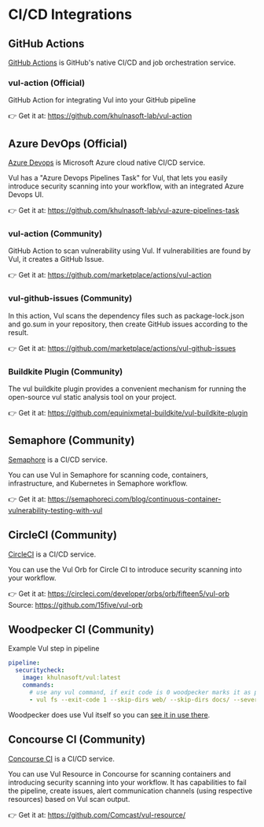# CI/CD Integrations

## GitHub Actions
[GitHub Actions](https://github.com/features/actions) is GitHub's native CI/CD and job orchestration service.

### vul-action (Official)

GitHub Action for integrating Vul into your GitHub pipeline

👉 Get it at: <https://github.com/khulnasoft-lab/vul-action>

## Azure DevOps (Official)
[Azure Devops](https://azure.microsoft.com/en-us/products/devops/#overview) is Microsoft Azure cloud native CI/CD service.

Vul has a "Azure Devops Pipelines Task" for Vul, that lets you easily introduce security scanning into your workflow, with an integrated Azure Devops UI.

👉 Get it at: <https://github.com/khulnasoft-lab/vul-azure-pipelines-task>

### vul-action (Community)

GitHub Action to scan vulnerability using Vul. If vulnerabilities are found by Vul, it creates a GitHub Issue.

👉 Get it at: <https://github.com/marketplace/actions/vul-action>

### vul-github-issues (Community)

In this action, Vul scans the dependency files such as package-lock.json and go.sum in your repository, then create GitHub issues according to the result.

👉 Get it at: <https://github.com/marketplace/actions/vul-github-issues>

### Buildkite Plugin (Community)

The vul buildkite plugin provides a convenient mechanism for running the open-source vul static analysis tool on your project. 

👉 Get it at: https://github.com/equinixmetal-buildkite/vul-buildkite-plugin

## Semaphore (Community)
[Semaphore](https://semaphoreci.com/) is a CI/CD service.

You can use Vul in Semaphore for scanning code, containers, infrastructure, and Kubernetes in Semaphore workflow.

👉 Get it at: <https://semaphoreci.com/blog/continuous-container-vulnerability-testing-with-vul>

## CircleCI (Community)
[CircleCI](https://circleci.com/) is a CI/CD service.

You can use the Vul Orb for Circle CI to introduce security scanning into your workflow.

👉 Get it at: <https://circleci.com/developer/orbs/orb/fifteen5/vul-orb>
Source: <https://github.com/15five/vul-orb>

## Woodpecker CI (Community)

Example Vul step in pipeline

```yml
pipeline:
  securitycheck:
    image: khulnasoft/vul:latest
    commands:
      # use any vul command, if exit code is 0 woodpecker marks it as passed, else it assumes it failed
      - vul fs --exit-code 1 --skip-dirs web/ --skip-dirs docs/ --severity MEDIUM,HIGH,CRITICAL .
```

Woodpecker does use Vul itself so you can [see it in use there](https://github.com/woodpecker-ci/woodpecker/pull/1163).

## Concourse CI (Community)
[Concourse CI](https://concourse-ci.org/) is a CI/CD service.

You can use Vul Resource in Concourse for scanning containers and introducing security scanning into your workflow.
It has capabilities to fail the pipeline, create issues, alert communication channels (using respective resources) based on Vul scan output.

👉 Get it at: <https://github.com/Comcast/vul-resource/>
